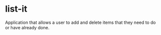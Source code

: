 # list-it
Application that allows a user to add and delete items that they need to do or have already done.
